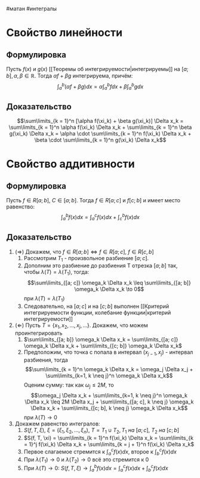 #матан #интегралы 
# Свойство линейности
## Формулировка
Пусть $f(x)$ и $g(x)$ [[Теоремы об интегрируемости|интегрируемы]] на $[a;b], \alpha, \beta \in \mathbb{R}$. Тогда $\alpha f + \beta g$ интегрируема, причём: $$\int_a^b (\alpha f + \beta g)dx = \alpha \int_a^b f dx + \beta \int_a^b g dx$$
## Доказательство
$$\sum\limits_{k = 1}^n [\alpha f(\xi_k) + \beta g(\xi_k)] \Delta x_k = \sum\limits_{k = 1}^n \alpha f(\xi_k) \Delta x_k + \sum\limits_{k = 1}^n \beta g(\xi_k) \Delta x_k = \alpha \cdot \sum\limits_{k = 1}^n f(\xi_k) \Delta x_k + \beta \cdot \sum\limits_{k = 1}^n g(\xi_k) \Delta x_k$$
# Свойство аддитивности
## Формулировка
Пусть $f \in R[a; b], \ C \in [a; b]$. Тогда $f \in R[a; c]$ и $f[c; b]$ и имеет место равенство: $$\int_a^b f(x) dx = \int_a^с f(x) dx + \int_c^b f(x) dx$$
## Доказательство
1. $(\Rightarrow)$ Докажем, что $f \in R[a; b] \iff f \in R[a; c], \ f \in R[c, b]$
	1. Рассмотрим $T_1$ - произвольное разбиение $[a; c]$.
	2. Дополним это разбиение до разбиения T отрезка $[a; b]$ так, чтобы $\lambda(T) = \lambda(T_1)$, тогда: $$\sum\limits_{[a; c]} \omega_k \Delta x_k \leq \sum\limits_{[a; b]} \omega_k \Delta x_k \to 0$$ при $\lambda(T) = \lambda(T_1)$
	3. Следовательно, на $[a; c]$ и на $[c; b]$ выполнен [[Критерий интегрируемости функции, колебание функции|критерий интегрируемости]]
2. $(\Leftarrow)$ Пусть $T = \{ x_1, x_2, \dots, x_j, \dots\}$. Докажем, что можем проинтегрировать
	1. $\sum\limits_{[a; b]} \omega_k \Delta x_k = \sum\limits_{[a; c]} \omega_k \Delta x_k + \sum\limits_{[c; b]} \omega_k \Delta x_k$
	2. Предположим, что точка c попала в интервал $(x_{j - 1}, x_j)$ - интервал разбиения, тогда $$\sum\limits_{k = 1}^n \omega_k \Delta x_k = \omega_j \Delta x_j + \sum\limits_{k=1, k \neq j}^n \omega_k \Delta x_k$$
		Оценим сумму: так как $\omega_j \leq 2M$, то $$\omega_j \Delta x_k + \sum\limits_{k=1, k \neq j}^n \omega_k \Delta x_k \leq 2M \Delta x_j + \sum\limits_{[a; c], k \neq j} \omega_k \Delta x_k + \sum\limits_{[c; b], k \neq j} \omega_k \Delta x_k$$
		при $\lambda(T) \to 0$
1. Докажем равенство интегралов:
	1. $S(f, T, \xi), \ \xi = (\xi_1, \xi_2, \dots, \xi_n), \ T = T_1 \cup T_2, T_1 \ на \ [a; c], \ T_2 \ на\ [c; b]$
	2. $S(f, T, \xi) = \sum\limits_{k = 1}^n f(\xi_k) \Delta x_k = \sum\limits_{k = 1}^j f(\xi_k) \Delta x_k + \sum\limits_{k = j + 1}^n f(\xi_k) \Delta x_k$
	3. Первое слагаемое стремится к $\int^c_a f(x)dx$, второе к $\int^c_b f(x)dx$
	4. При $\lambda(T_1) \to 0$ и $\lambda(T_2) \to 0$ всё это стремится к 0
	5. При $\lambda(T) \to 0: \ S(f,T, \xi) \to \int^b_a f(x)dx = \int^c_a f(x)dx + \int^c_b f(x)dx$